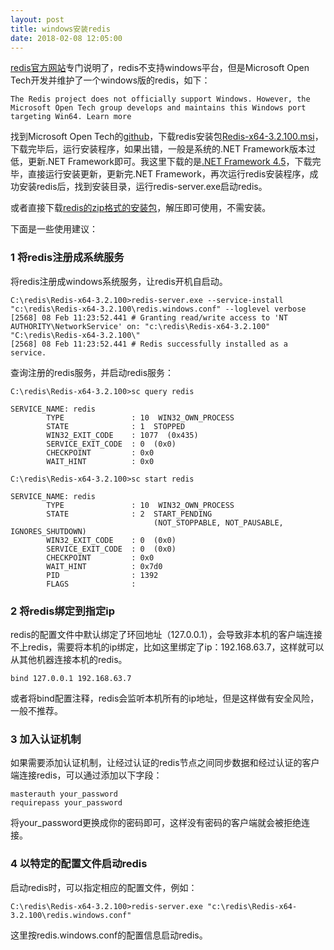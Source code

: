 ```yaml
---
layout: post
title: windows安装redis
date: 2018-02-08 12:05:00
---
```



[redis官方网站](https://redis.io/download)专门说明了，redis不支持windows平台，但是Microsoft Open Tech开发并维护了一个windows版的redis，如下：

```
The Redis project does not officially support Windows. However, the Microsoft Open Tech group develops and maintains this Windows port targeting Win64. Learn more
```

找到Microsoft Open Tech的[github](https://github.com/MicrosoftArchive/redis/releases)，下载redis安装包[Redis-x64-3.2.100.msi](https://github.com/MicrosoftArchive/redis/releases/download/win-3.2.100/Redis-x64-3.2.100.msi)，下载完毕后，运行安装程序，如果出错，一般是系统的.NET Framework版本过低，更新.NET Framework即可。我这里下载的是[.NET Framework 4.5](https://www.microsoft.com/en-us/download/confirmation.aspx?id=30653)，下载完毕，直接运行安装更新，更新完.NET Framework，再次运行redis安装程序，成功安装redis后，找到安装目录，运行redis-server.exe启动redis。

或者直接下载[redis的zip格式的安装包](https://github.com/MicrosoftArchive/redis/releases/download/win-3.2.100/Redis-x64-3.2.100.zip)，解压即可使用，不需安装。

下面是一些使用建议：

### 1 将redis注册成系统服务

将redis注册成windows系统服务，让redis开机自启动。

```
C:\redis\Redis-x64-3.2.100>redis-server.exe --service-install "c:\redis\Redis-x64-3.2.100\redis.windows.conf" --loglevel verbose
[2568] 08 Feb 11:23:52.441 # Granting read/write access to 'NT AUTHORITY\NetworkService' on: "c:\redis\Redis-x64-3.2.100" "C:\redis\Redis-x64-3.2.100\"
[2568] 08 Feb 11:23:52.441 # Redis successfully installed as a service.
```

查询注册的redis服务，并启动redis服务：

```
C:\redis\Redis-x64-3.2.100>sc query redis

SERVICE_NAME: redis
        TYPE               : 10  WIN32_OWN_PROCESS
        STATE              : 1  STOPPED
        WIN32_EXIT_CODE    : 1077  (0x435)
        SERVICE_EXIT_CODE  : 0  (0x0)
        CHECKPOINT         : 0x0
        WAIT_HINT          : 0x0

C:\redis\Redis-x64-3.2.100>sc start redis

SERVICE_NAME: redis
        TYPE               : 10  WIN32_OWN_PROCESS
        STATE              : 2  START_PENDING
                                (NOT_STOPPABLE, NOT_PAUSABLE, IGNORES_SHUTDOWN)
        WIN32_EXIT_CODE    : 0  (0x0)
        SERVICE_EXIT_CODE  : 0  (0x0)
        CHECKPOINT         : 0x0
        WAIT_HINT          : 0x7d0
        PID                : 1392
        FLAGS              :

```

### 2 将redis绑定到指定ip

redis的配置文件中默认绑定了环回地址（127.0.0.1），会导致非本机的客户端连接不上redis，需要将本机的ip绑定，比如这里绑定了ip：192.168.63.7，这样就可以从其他机器连接本机的redis。

```
bind 127.0.0.1 192.168.63.7
```
或者将bind配置注释，redis会监听本机所有的ip地址，但是这样做有安全风险，一般不推荐。

### 3 加入认证机制

如果需要添加认证机制，让经过认证的redis节点之间同步数据和经过认证的客户端连接redis，可以通过添加以下字段：

```
masterauth your_password
requirepass your_password
```
将your_password更换成你的密码即可，这样没有密码的客户端就会被拒绝连接。

### 4 以特定的配置文件启动redis

启动redis时，可以指定相应的配置文件，例如：

```
C:\redis\Redis-x64-3.2.100>redis-server.exe "c:\redis\Redis-x64-3.2.100\redis.windows.conf"
```

这里按redis.windows.conf的配置信息启动redis。
